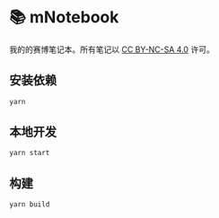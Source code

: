 # 📚 mNotebook

我的的赛博笔记本。所有笔记以 [CC BY-NC-SA 4.0](https://creativecommons.org/licenses/by-nc-sa/4.0/) 许可。

## 安装依赖

```bash
yarn
```

## 本地开发

```bash
yarn start
```

## 构建

```bash
yarn build
```
